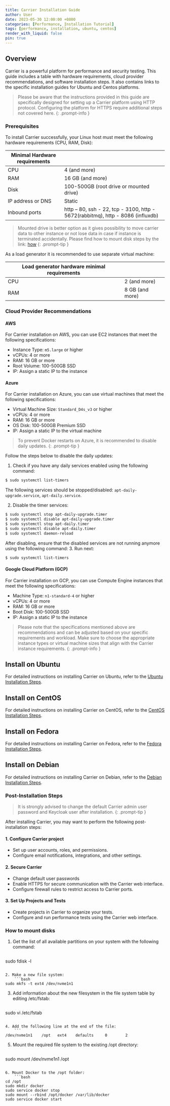 ```yaml
---
title: Carrier Installation Guide
author: User
date: 2023-05-30 12:00:00 +0800
categories: [Performance, Installation Tutorial]
tags: [performance, installation, ubuntu, centos]
render_with_liquid: false
pin: true
---
```


## Overview
Carrier is a powerful platform for performance and security testing.
This guide includes a table with hardware requirements, cloud provider recommendations, and software installation steps.
It also contains links to the specific installation guides for Ubuntu and Centos platforms.

> Please be aware that the instructions provided in this guide are specifically designed for setting up a Carrier platform using HTTP protocol. Configuring the platform for HTTPS require additional steps not covered here.
{: .prompt-info }

### Prerequisites

To install Carrier successfully, your Linux host must meet the following hardware requirements (CPU, RAM, Disk):

| Minimal Hardware requirements |                    |
|--------------------------------|--------------------|
| CPU                            | 4 (and more)        |
| RAM                            | 16 GB (and more)    |
| Disk                           | 100-500GB (root drive or mounted drive) |
| IP address or DNS              | Static              |
| Inbound ports                  | http – 80, ssh - 22, tcp - 3100, http - 5672(rabbitmq), http - 8086 (influxdb)|

> Mounted drive is better option as it gives possibility to move carrier data to other instance or not lose data in case if instance is terminated accidentally.
> Please find how to mount disk steps by the link: [how](#how-to-mount-disks)
{: .prompt-tip }

As a load generator it is recommended to use separate virtual machine:

| Load generator hardware minimal requirements  |                    |
|--------------------------------|--------------------|
| CPU                            | 2 (and more)       |
| RAM                            | 8 GB (and more)    |


### Cloud Provider Recommendations

#### AWS
For Carrier installation on AWS, you can use EC2 instances that meet the following specifications:
- Instance Type: `m5.large` or higher
- vCPUs: 4 or more
- RAM: 16 GB or more
- Root Volume: 100-500GB SSD
- IP: Assign a static IP to the instance

#### Azure
For Carrier installation on Azure, you can use virtual machines that meet the following specifications:
- Virtual Machine Size: `Standard_D4s_v3` or higher
- vCPUs: 4 or more
- RAM: 16 GB or more
- OS Disk: 100-500GB Premium SSD
- IP: Assign a static IP to the virtual machine


> To prevent Docker restarts on Azure, it is recommended to disable daily updates.
{: .prompt-tip }


Follow the steps below to disable the daily updates:
1. Check if you have any daily services enabled using the following command:
```bash
$ sudo systemctl list-timers
```
The following services should be stopped/disabled: `apt-daily-upgrade.service`, `apt-daily.service`.

2. Disable the timer services:
```bash
$ sudo systemctl stop apt-daily-upgrade.timer
$ sudo systemctl disable apt-daily-upgrade.timer
$ sudo systemctl stop apt-daily.timer
$ sudo systemctl disable apt-daily.timer
$ sudo systemctl daemon-reload
```
After disabling, ensure that the disabled services are not running anymore using the following command:
3. Run next:
```bash
$ sudo systemctl list-timers
```

#### Google Cloud Platform (GCP)
For Carrier installation on GCP, you can use Compute Engine instances that meet the following specifications:
- Machine Type: `n1-standard-4` or higher
- vCPUs: 4 or more
- RAM: 16 GB or more
- Boot Disk: 100-500GB SSD
- IP: Assign a static IP to the instance

> Please note that the specifications mentioned above are recommendations and can be adjusted based on your specific requirements and workload. Make sure to choose the appropriate instance types or virtual machine sizes that align with the Carrier instance requirements.
{: .prompt-info }

## Install on Ubuntu

For detailed instructions on installing Carrier on Ubuntu, refer to the [Ubuntu Installation Steps](https://carrier-io.github.io/posts/carrier-platform-ubuntu/).

## Install on CentOS

For detailed instructions on installing Carrier on CentOS, refer to the [CentOS Installation Steps](https://carrier-io.github.io/posts/carrier-platform-centos/).


## Install on Fedora

For detailed instructions on installing Carrier on Fedora, refer to the [Fedora Installation Steps](https://carrier-io.github.io/posts/carrier-platform-fedora/).


## Install on Debian

For detailed instructions on installing Carrier on Debian, refer to the [Debian Installation Steps](https://carrier-io.github.io/posts/carrier-platform-debian/).


### Post-Installation Steps
> It is strongly advised to change the default Carrier admin user password and Keycloak user after installation.
{: .prompt-tip }

After installing Carrier, you may want to perform the following post-installation steps:

#### 1. Configure Carrier project

- Set up user accounts, roles, and permissions.
- Configure email notifications, integrations, and other settings.

#### 2. Secure Carrier

- Change default user passwords
- Enable HTTPS for secure communication with the Carrier web interface.
- Configure firewall rules to restrict access to Carrier ports.

#### 3. Set Up Projects and Tests

- Create projects in Carrier to organize your tests.
- Configure and run performance tests using the Carrier web interface.

### How to mount disks
1. Get the list of all available partitions on your system with the following command:
    ```bash
sudo fdisk -l
```

2. Make a new file system:
    ```bash
sudo mkfs -t ext4 /dev/nvme1n1
```

3. Add information about the new filesystem in the file system table by editing /etc/fstab:
    ```bash
sudo vi /etc/fstab
```

4. Add the following line at the end of the file:
    ```
/dev/nvme1n1    /opt   ext4    defaults     0        2
```

5. Mount the required file system to the existing /opt directory:
    ```bash
sudo mount /dev/nvme1n1 /opt
```

6. Mount Docker to the /opt folder:
    ```bash
cd /opt
sudo mkdir docker
sudo service docker stop
sudo mount --rbind /opt/docker /var/lib/docker
sudo service docker start
```
